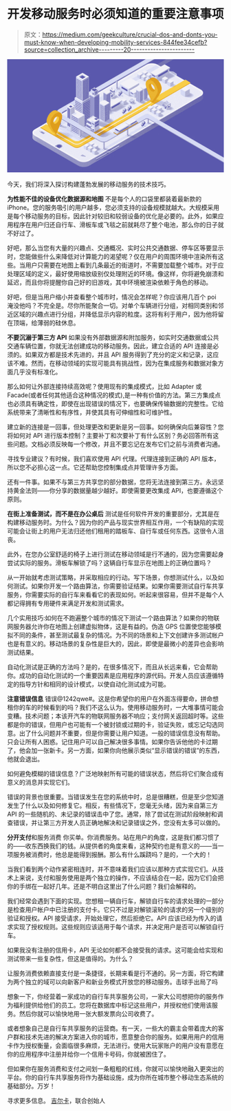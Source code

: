 # 开发移动服务时必须知道的重要注意事项

> 原文：<https://medium.com/geekculture/crucial-dos-and-donts-you-must-know-when-developing-mobility-services-844fee34cefb?source=collection_archive---------20----------------------->

![](img/f30e2b1809f0062dc7ec5a85d6226ba2.png)

今天，我们将深入探讨构建蓬勃发展的移动服务的技术技巧。

**为性能不佳的设备优化数据源和地图**
不是每个人的口袋里都装着最新款的 iPhone。您的服务吸引的用户越多，您必须支持的设备规模就越大。大规模采用是每个移动服务的目标，因此针对较旧和较弱设备的优化是必要的。此外，如果应用程序在用户归还自行车、滑板车或飞毯之前就耗尽了整个电池，那么你的日子就不好过了。

好吧，那么当您有大量的兴趣点、交通概况、实时公共交通数据、停车区等要显示时，您能做些什么来降低对计算能力的渴望呢？仅在用户的周围环境中渲染所有这些。当用户只需要在地图上看到几条最近的街道时，不需要加载整个城市。对于应处理区域的定义，最好使用缩放级别仅处理附近的环境。像这样，你将避免崩溃和延迟，而且你将提醒你自己好的旧游戏，其中环境被渲染依赖于角色的移动。

好吧，但是当用户缩小并查看整个城市时，情况会怎样呢？你应该用几百个 poi 淹没他吗？不完全是。尽你所能聚合一切。对单个车辆进行分组，对相同类别和邻近区域的兴趣点进行分组，并降低显示内容的粒度。这将有利于用户，因为他将留在顶端，给薄弱的硅休息。

**不要沉溺于第三方 API**
如果没有外部数据源和附加服务，如实时交通数据或公共交通车辆位置，你就无法创建成功的移动服务。因此，建立合适的 API 连接是必须的。如果双方都是技术先进的，并且 API 服务得到了充分的定义和记录，这应该不难。然而，在移动领域的实现可能具有挑战性，因为在集成服务和数据对象方面几乎没有标准化。

那么如何让外部连接持续高效呢？使用现有的集成模式，比如 Adapter 或 Facade(或者任何其他适合这种情况的模式),是一种有价值的方法。第三方集成点也必须具有确定性，即使在出现错误的情况下，也要确保传输数据的完整性。它给系统带来了清晰性和有序性，并使其具有可伸缩性和可维护性。

建立新的连接是一回事，但处理更改和更新是另一回事。如何确保向后兼容性？您将如何对 API 进行版本控制？主要补丁和次要补丁有什么区别？务必回答所有这些问题。文档必须反映每一个修改，并且不要忘记在发布它们之前与消费者沟通。

寻找专业建议？有时候，我们喜欢使用 API 代理。代理连接到正确的 API 版本，所以您不必担心这一点。它还帮助您控制集成点并管理许多方面。

还有一件事。如果不与第三方共享您的部分数据，您将无法连接到第三方。永远坚持黄金法则——你分享的数据量越少越好。即使需要更改集成 API，也要遵循这个原则。

**在街上准备测试，而不是在办公桌后**
测试是任何软件开发的重要部分，尤其是在构建移动服务时。为什么？因为你的产品与现实世界相互作用，一个有缺陷的实现可能会让街上的用户无法归还他们租用的踏板车、自行车或任何东西。这很令人沮丧。

此外，在您办公室舒适的椅子上进行测试在移动领域是行不通的，因为您需要起身尝试实际的服务。滑板车解锁了吗？这辆自行车显示在地图上的正确位置吗？

从一开始就考虑测试策略，并采取相应的行动。写下场景，你想测试什么，以及如何测试。如果你开发一个路由算法，你需要验证结果。如果你需要测试自行车共享服务，你需要实际的自行车来看看它的表现如何。听起来很容易，但并不是每个人都记得拥有专用硬件来满足开发和测试需求。

几个实用技巧:如何在不跑遍整个城市的情况下测试一个路由算法？如果你的物联网服务器允许你在地图上创建虚拟物体，这是有益的。伪造 GPS 位置使您能够模拟不同的条件，甚至测试最复杂的情况。为不同的场景和上下文创建许多测试帐户也是有意义的。移动场景的复杂性是巨大的，因此，即使是最微小的差异也会影响测试结果。

自动化测试是正确的方法吗？是的，在很多情况下，而且从长远来看，它会帮助你。成功的自动化测试的一个重要因素是应用程序的源代码。开发人员应该遵循特定的指导方针和相同的设计模式，以使自动化测试成为可能。

**注意错误信息**
错误@1242qwe#。这是你希望你的用户在外面冻得要命，拼命想租你的车的时候看到的吗？我们不这么认为。使用移动服务时，一大堆事情可能会变糟。技术问题；本该开汽车的物联网服务器不响应；支付网关返回超时等。这些都是你的错误，但用户也可能有一个被封锁或过期的卡，验证失败，或忘记勾选同意。出了什么问题并不重要，但是你需要让用户知道。一般的错误信息没有帮助。只会让所有人困惑。记住用户可以自己解决很多事情。如果你告诉他他的卡过期了，他会加一张新卡。另一方面，如果你向他展示类似“显示错误的错误”的东西，他就会退出。

如何避免模糊的错误信息？广泛地映射所有可能的错误状态，然后将它们聚合成有意义的消息并实现它们。

错误的背景也很重要。当错误发生在您的系统中时，总是很糟糕，但是至少您知道发生了什么以及如何修复它。相反，有些情况下，您毫无头绪，因为来自第三方 API 的一些随机的、未记录的错误击中了您。通常，除了尝试在测试阶段映射和调查错误，并让第三方开发人员正确地解决和记录错误之外，您没有太多可以做的。

**分开支付**和服务消费
你买单。你消费服务。站在用户的角度，这是我们都习惯了的——收东西换我们的钱。从提供者的角度来看，这种契约也是有意义的——当一项服务被消费时，他总是能得到报酬。那么有什么蹊跷吗？是的，一个大的！

当我们看到两个动作紧密相连时，并不意味着我们应该以那种方式实现它们。从技术上来说，支付和服务使用是两个独立的操作，不应该结合在一起，因为它们会把你的手绑在一起好几年。还是不明白这里出了什么问题？我们会解释的。

我们经常会遇到下面的实现。您想租一辆自行车，解锁自行车的请求处理的一部分是检查用户帐户中已注册的支付卡。它只不过是对解锁滚轮的请求的另一个级别的验证和授权。API 接受请求，开始处理它，然后拒绝它。API 应该已经为传入的请求实现了授权规则。这些规则应该适用于每个请求，并决定用户是否可以解锁自行车。

如果我没有注册的信用卡，API 无论如何都不会接受我的请求。这可能会给实现和测试带来一些复杂性，但这是值得的。为什么？

让服务消费依赖直接支付是一条捷径，长期来看是行不通的。另一方面，将它构建为两个独立的域可以向新客户和新业务模式开放您的移动服务。击球手出局了吗

想象一下，你经营着一家成功的自行车共享服务公司，一家大公司想把你的服务作为福利提供给他们的员工。您将在数据库中标记这些用户，并授权他们使用该服务。然后你就可以愉快地用一张大额发票向公司收费了。

或者想象自己是自行车共享服务的运营商。有一天，一些大的霸主会带着庞大的客户群和技术先进的解决方案进入你的城市，愿意整合你的服务。如果用用户的信用卡作为授权衡量，会面临很多麻烦，无法进行。使用大玩家账户的用户没有意愿在你的应用程序中注册并给你一个信用卡号码，你就被困住了。

但如果你在服务消费和支付之间划一条粗粗的红线，你就可以愉快地融入更突出的平台。你的自行车共享服务将作为基础设施，成为你所在城市整个移动生态系统的基础部分。万岁！

寻求更多信息。
[吉尔卡](https://www.linkedin.com/in/jirifromjimmy/)，联合创始人